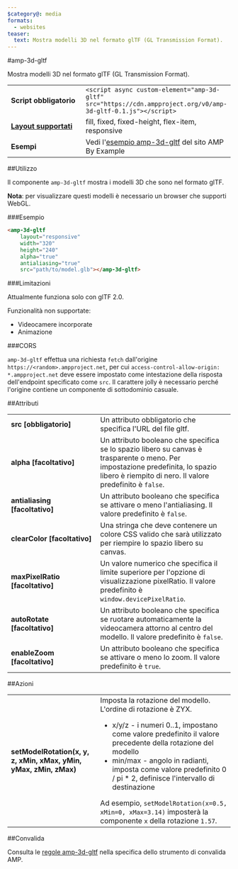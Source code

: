 ```yaml
---
$category@: media
formats:
  - websites
teaser:
  text: Mostra modelli 3D nel formato glTF (GL Transmission Format).
---
```


<!--
Copyright 2018 The AMP HTML Authors. Tutti i diritti riservati.

Rilasciato ai sensi della Licenza Apache, versione 2.0 (la "Licenza");
è possibile utilizzare questo file esclusivamente in conformità con la Licenza.
Una copia della Licenza è disponibile all'indirizzo

  http://www.apache.org/licenses/LICENSE-2.0

Se non diversamente imposto dalla legge vigente o concordato per iscritto,
il software rilasciato ai sensi della Licenza viene distribuito "COSÌ COM'È",
SENZA GARANZIE O CONDIZIONI DI ALCUN TIPO, esplicite o implicite.
Leggi la Licenza per conoscere le autorizzazioni e le limitazioni in vigore
specifiche della lingua previste dalla Licenza.
-->

#amp-3d-gltf

Mostra modelli 3D nel formato glTF (GL Transmission Format).

<table>
  <tr>
    <td width="40%"><strong>Script obbligatorio</strong></td>
    <td><code>&lt;script async custom-element="amp-3d-gltf" src="https://cdn.ampproject.org/v0/amp-3d-gltf-0.1.js"&gt;&lt;/script&gt;</code></td>
  </tr>
  <tr>
    <td class="col-fourty"><strong><a href="https://www.ampproject.org/docs/guides/responsive/control_layout.html">Layout supportati</a></strong></td>
    <td>fill, fixed, fixed-height, flex-item, responsive</td>
  </tr>
  <tr>
    <td><strong>Esempi</strong></td>
    <td>Vedi l'<a href="https://ampbyexample.com/components/amp-3d-gltf/">esempio amp-3d-gltf</a> del sito AMP By Example</td>
  </tr>
</table>

##Utilizzo

Il componente `amp-3d-gltf` mostra i modelli 3D che sono nel formato glTF.

**Nota**: per visualizzare questi modelli è necessario un browser che supporti WebGL.

###Esempio

```html
<amp-3d-gltf
    layout="responsive"
    width="320"
    height="240"
    alpha="true"
    antialiasing="true"
    src="path/to/model.glb"></amp-3d-gltf>
```

###Limitazioni

Attualmente funziona solo con glTF 2.0.

Funzionalità non supportate:
- Videocamere incorporate
- Animazione

###CORS

`amp-3d-gltf` effettua una richiesta `fetch` dall'origine `https://<random>.ampproject.net`, per cui `access-control-allow-origin: *.ampproject.net` deve essere impostato come intestazione della risposta dell'endpoint specificato come `src`. Il carattere jolly è necessario perché l'origine contiene un componente di sottodominio casuale.

##Attributi

<table>
  <tr>
    <td width="40%"><strong>src [obbligatorio]</strong></td>
    <td>Un attributo obbligatorio che specifica l'URL del file gltf.</td>
  </tr>
  <tr>
    <td width="40%"><strong>alpha [facoltativo]</strong></td>
    <td>Un attributo booleano che specifica se lo spazio libero su canvas è trasparente o meno. Per impostazione predefinita, lo spazio libero è riempito di nero.
      Il valore predefinito è <code>false</code>.</td>
  </tr>
  <tr>
    <td width="40%"><strong>antialiasing [facoltativo]</strong></td>
    <td>Un attributo booleano che specifica se attivare o meno l'antialiasing. Il valore predefinito è <code>false</code>.</td>
  </tr>
  <tr>
    <td width="40%"><strong>clearColor [facoltativo]</strong></td>
    <td>Una stringa che deve contenere un colore CSS valido che sarà utilizzato per riempire lo spazio libero su canvas.</td>
  </tr>
  <tr>
    <td width="40%"><strong>maxPixelRatio [facoltativo]</strong></td>
    <td>Un valore numerico che specifica il limite superiore per l'opzione di visualizzazione pixelRatio. Il valore predefinito è <code>window.devicePixelRatio</code>.</td>
  </tr>
  <tr>
    <td width="40%"><strong>autoRotate [facoltativo]</strong></td>
    <td>Un attributo booleano che specifica se ruotare automaticamente la videocamera attorno al centro del modello. Il valore predefinito è <code>false</code>.</td>
  </tr>
  <tr>
    <td width="40%"><strong>enableZoom [facoltativo]</strong></td>
    <td>Un attributo booleano che specifica se attivare o meno lo zoom. Il valore predefinito è <code>true</code>.</td>
  </tr>
</table>

##Azioni

<table>
  <tr>
    <td width="40%"><strong>setModelRotation(x, y, z, xMin, xMax, yMin, yMax, zMin, zMax)</strong></td>
    <td>Imposta la rotazione del modello. L'ordine di rotazione è ZYX.
      <ul>
        <li>x/y/z - i numeri 0..1, impostano come valore predefinito il valore precedente della rotazione del modello</li>
        <li>min/max - angolo in radianti, imposta come valore predefinito 0 / pi * 2, definisce l'intervallo di destinazione</li>
      </ul>
      Ad esempio, <code>setModelRotation(x=0.5, xMin=0, xMax=3.14)</code> imposterà la componente <code>x</code> della rotazione <code>1.57</code>.</td>
    </tr>
  </table>

##Convalida

Consulta le [regole amp-3d-gltf](https://github.com/ampproject/amphtml/blob/master/extensions/amp-3d-gltf/validator-amp-3d-gltf.protoascii) nella specifica dello strumento di convalida AMP.
